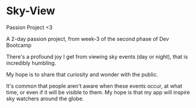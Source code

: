 # Sky-View
Passion Project &lt;3

A 2-day passion project, from week-3 of the second phase of Dev Bootcamp

There's a profound joy I get from viewing sky events (day or night), 
that is incredibly humbling. 

My hope is to share that curiosity and wonder with the public.

It's common that people aren't aware when these events occur, 
at what time, or even if it will be visible to them. My hope is that my
app will inspire sky watchers around the globe.







